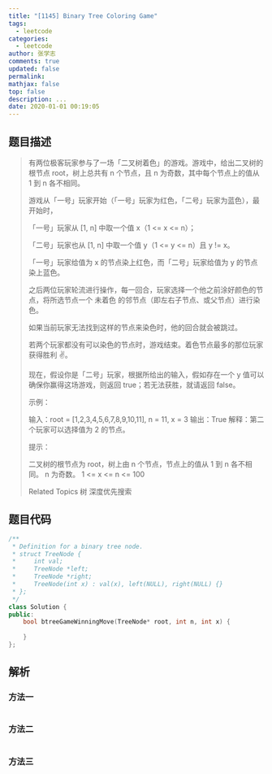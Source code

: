 ```yaml
---
title: "[1145] Binary Tree Coloring Game"
tags:
  - leetcode
categories:
  - leetcode
author: 张学志
comments: true
updated: false
permalink:
mathjax: false
top: false
description: ...
date: 2020-01-01 00:19:05
---
```


## 题目描述

> 有两位极客玩家参与了一场「二叉树着色」的游戏。游戏中，给出二叉树的根节点 root，树上总共有 n 个节点，且 n 为奇数，其中每个节点上的值从 1 到 n 各不相同。 
> 
> 
> 
> 游戏从「一号」玩家开始（「一号」玩家为红色，「二号」玩家为蓝色），最开始时， 
> 
> 「一号」玩家从 [1, n] 中取一个值 x（1 <= x <= n）； 
> 
> 「二号」玩家也从 [1, n] 中取一个值 y（1 <= y <= n）且 y != x。 
> 
> 「一号」玩家给值为 x 的节点染上红色，而「二号」玩家给值为 y 的节点染上蓝色。 
> 
> 
> 
> 之后两位玩家轮流进行操作，每一回合，玩家选择一个他之前涂好颜色的节点，将所选节点一个 未着色 的邻节点（即左右子节点、或父节点）进行染色。 
> 
> 如果当前玩家无法找到这样的节点来染色时，他的回合就会被跳过。 
> 
> 若两个玩家都没有可以染色的节点时，游戏结束。着色节点最多的那位玩家获得胜利 ✌️。 
> 
> 
> 
> 现在，假设你是「二号」玩家，根据所给出的输入，假如存在一个 y 值可以确保你赢得这场游戏，则返回 true；若无法获胜，就请返回 false。 
> 
> 
> 
> 示例： 
> 
> 
> 
> 输入：root = [1,2,3,4,5,6,7,8,9,10,11], n = 11, x = 3
> 输出：True
> 解释：第二个玩家可以选择值为 2 的节点。
> 
> 
> 
> 
> 提示： 
> 
> 
> 二叉树的根节点为 root，树上由 n 个节点，节点上的值从 1 到 n 各不相同。 
> n 为奇数。 
> 1 <= x <= n <= 100 
> 
> Related Topics 树 深度优先搜索

## 题目代码

```cpp
/**
 * Definition for a binary tree node.
 * struct TreeNode {
 *     int val;
 *     TreeNode *left;
 *     TreeNode *right;
 *     TreeNode(int x) : val(x), left(NULL), right(NULL) {}
 * };
 */
class Solution {
public:
    bool btreeGameWinningMove(TreeNode* root, int n, int x) {
        
    }
};
```

## 解析

### 方法一

```cpp

```

### 方法二

```cpp

```

### 方法三

```cpp

```

